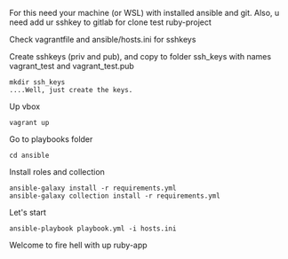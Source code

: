 
For this need your machine (or WSL) with installed ansible and git.
Also, u need add ur sshkey to gitlab for clone test ruby-project

Check vagrantfile and ansible/hosts.ini for sshkeys

Create sshkeys (priv and pub), and copy to folder ssh_keys with names vagrant_test and vagrant_test.pub
```
mkdir ssh_keys
....Well, just create the keys.
```
Up vbox
```
vagrant up
```
Go to playbooks folder

```
cd ansible
```

Install roles and collection
```
ansible-galaxy install -r requirements.yml
ansible-galaxy collection install -r requirements.yml
```

Let's start
```
ansible-playbook playbook.yml -i hosts.ini
```

Welcome to fire hell with up ruby-app
